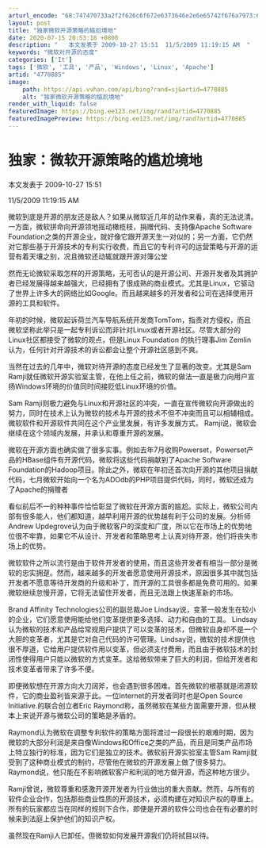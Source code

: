 ```yaml
---
arturl_encode: "68:747470733a2f2f626c6f672e6373646e2e6e65742f676a7973:6b2f61727469636c652f64657461696c732f34373730383835"
layout: post
title: "独家微软开源策略的尴尬境地"
date: 2020-07-15 20:53:18 +0800
description: "   本文发表于 2009-10-27 15:51  11/5/2009 11:19:15 AM  "
keywords: "微软对开源的态度"
categories: ['It']
tags: ['微软', '工具', '产品', 'Windows', 'Linux', 'Apache']
artid: "4770885"
image:
    path: https://api.vvhan.com/api/bing?rand=sj&artid=4770885
    alt: "独家微软开源策略的尴尬境地"
render_with_liquid: false
featuredImage: https://bing.ee123.net/img/rand?artid=4770885
featuredImagePreview: https://bing.ee123.net/img/rand?artid=4770885
---
```


# 独家：微软开源策略的尴尬境地

#### 

本文发表于 2009-10-27 15:51

11/5/2009 11:19:15 AM

微软到底是开源的朋友还是敌人？如果从微软近几年的动作来看，真的无法说清。一方面，微软拼命向开源领地摇动橄榄枝，捐赠代码、支持像Apache Software Foundation之类的开源企业，就好像它跟开源天生一对似的；另一方面，它仍然对它那些基于开源技术的专利实行收费，而且它的专利许可的运营策略与开源的运营有着天壤之别，况且微软还动辄就跟开源对簿公堂

然而无论微软采取怎样的开源策略，无可否认的是开源公司、开源开发者及其拥护者已经发展得越来越强大，已经拥有了很成熟的商业模式。尤其是Linux，它驱动了世界上许多大的网络比如Google。而且越来越多的开发者和公司在选择使用开源的工具和软件。

年初的时候，微软起诉荷兰汽车导航系统开发商TomTom，指责对方侵权，而且微软坚称此举只是一起专利诉讼而非针对Linux或者开源社区。尽管大部分的Linux社区都接受了微软的观点，但是Linux Foundation 的执行理事Jim Zemlin认为，任何针对开源技术的诉讼都会让整个开源社区感到不爽。

当然在过去的几年中，微软对待开源的态度已经发生了显著的改变。尤其是Sam Ramji就任微软开源实验室主管，在他上任之前，微软的做法一直是极力向用户宣扬Windows环境的价值同时间接贬低Linux环境的价值。

Sam Ramji则极力避免与Linux和开源社区的冲突，一直在宣传微软向开源做出的努力，同时在技术上认为微软的技术与开源的技术不但不冲突而且可以相辅相成。微软软件和开源软件共同在这个产业里发展，有许多发展方式， Ramji说，微软会继续在这个领域内发展，并承认和尊重开源的发展。

微软在开源方面也确实做了很多实事。例如去年7月收购Powerset，Powerset产品的HBase组件有开源代码，微软将这些代码捐献到了Apache Software Foundation的Hadoop项目。除此之外，微软在年初还首次向开源的其他项目捐献代码，七月微软开始向一个名为ADOdb的PHP项目提供代码，同时，微软还成为了Apache的捐赠者

看似前后不一的种种事件恰恰彰显了微软在开源方面的尴尬。实际上，微软公司内部有很多能人，他们都知道，越早利用开源的优势越有利于公司的发展。分析师Andrew Updegrove认为由于微软客户的深度和广度，所以它在市场上的优势地位很不牢靠，如果它不从设计、开发者和策略思考上认真对待开源，他们将丧失市场上的优势。

微软软件之所以流行是由于软件开发者的使用，而且这些开发者有相当一部分是微软的忠实拥趸。然而，越来越多的开发者愿意使用开源技术，原因很多其中就包括开发者不愿意等待开发商的升级和补丁，而开源的工具很多都是免费可用的。如果微软继续怠慢开源，它将无法留住开发者，而且无法跟上快速革新的市场。

Brand Affinity Technologies公司的副总裁Joe Lindsay说，变革一般发生在较小的企业，它们愿意使用能给他们变革提供更多选择、动力和自由的工具。 Lindsay认为微软的技术和产品给常规用户提供了可以变革的技术，但微软自身却不是一个大胆的变革者，尤其是它对自己代码的许可管理。Lindsay说，微软的技术提供也很不厚道，它给用户提供软件用以变革，但必须支付费用，而且由于微软技术的封闭性使得用户只能以微软的方式变革。这给微软带来了巨大的利润，但给开发者和技术变革者带来了许多不便。

即便微软想在开源方向大刀阔斧，也会遇到很多困难。首先微软的根基就是闭源软件，它的商业盈利皆来源于此。一位Internet的开发者同时也是Open Source Initiative.的联合创立者Eric Raymond称，虽然微软在某些方面需要开源，但从根本上来说开源与微软公司的策略是矛盾的。

Raymond认为微软在调整专利软件的策略方面将渡过一段很长的艰难时期，因为微软的大部分利润是来自像Windows和Office之类的产品，而且是同类产品市场上特立独行的标准，因为它们是独立的技术。微软前开源实验室主管Sam Ramji就受到了这种商业模式的制约，尽管他在微软的开源发展上做了很多努力。Raymond说，他只能在不影响微软客户和利润的地方做开源，而这种地方很少。

Ramji曾说，微软尊重和感激开源开发者为行业做出的重大贡献。然而，与所有的软件企业合作，包括那些商业性质的开源技术，必须构建在对知识产权的尊重上。所有的玩家都应当在同样的规则下合作，即便是开源的软件公司也会在有必要的时候来到法庭上保护他们的知识产权。

虽然现在Ramji人已卸任，但微软如何发展开源我们仍将拭目以待。